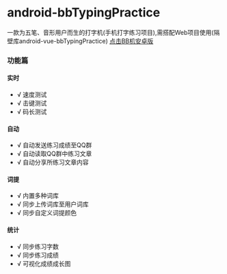 # android-bbTypingPractice
一款为五笔、音形用户而生的打字机(手机打字练习项目),需搭配Web项目使用(隔壁库android-vue-bbTypingPractice)
[点击BB机安卓版](http://xlboy.cn/article/5e7865d7d453277ee93134a0)

### 功能篇

#### 实时
- √ 速度测试
- √ 击键测试
- √ 码长测试
#### 自动
- √ 自动发送练习成绩至QQ群
- √ 自动读取QQ群中练习文章
- √ 自动分享所练习文章内容
#### 词提
- √ 内置多种词库
- √ 同步上传词库至用户词库
- √ 同步自定义词提颜色
#### 统计
- √ 同步练习字数
- √ 同步练习成绩
- √ 可视化成绩成长图


